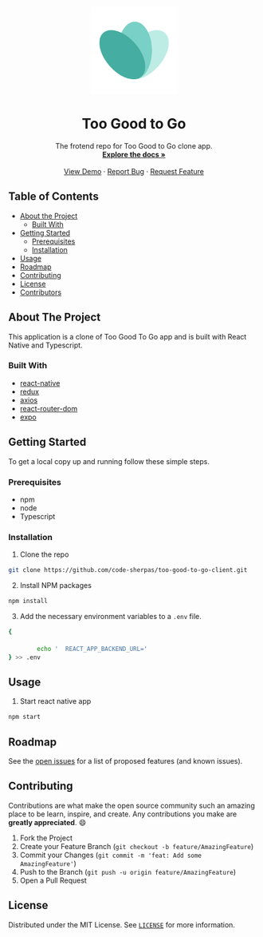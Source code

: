 <!-- PROJECT LOGO -->
<br />
<p align="center">
    <img src="./assets/logo.png" alt="Logo" width="175">

  <h1 align="center">Too Good to Go</h1>

  <p align="center">
    The frotend repo for Too Good to Go clone app. 
    <br />
    <a href="https://github.com/code-sherpas/too-good-to-go-client"><strong>Explore the docs »</strong></a>
    <br />
    <br />
    <a href="https://github.com/code-sherpas/too-good-to-go-client">View Demo</a>
    ·
    <a href="https://github.com/code-sherpas/too-good-to-go-client/issues">Report Bug</a>
    ·
    <a href="https://github.com/code-sherpas/too-good-to-go-client/issues">Request Feature</a>
  </p>
</p>



<!-- TABLE OF CONTENTS -->
## Table of Contents

* [About the Project](#about-the-project)
  * [Built With](#built-with)
* [Getting Started](#getting-started)
  * [Prerequisites](#prerequisites)
  * [Installation](#installation)
* [Usage](#usage)
* [Roadmap](#roadmap)
* [Contributing](#contributing)
* [License](#license)
* [Contributors](#contributors-)



<!-- ABOUT THE PROJECT -->
## About The Project

<p align="center">
  <a href="https://test-too-good-to-go-client.herokuapp.com/">
  </a>
</p>

This application is a clone of Too Good To Go app and is built with React Native and Typescript. 
### Built With

* [react-native](https://reactnative.dev/)
* [redux](https://www.npmjs.com/package/redux)
* [axios](https://www.npmjs.com/package/axios)
* [react-router-dom](https://www.npmjs.com/package/react-router-dom)
* [expo](https://docs.expo.dev/workflow/expo-cli/)

<!-- GETTING STARTED -->
## Getting Started

To get a local copy up and running follow these simple steps.

### Prerequisites

* npm
* node
* Typescript

### Installation
 
1. Clone the repo
```sh
git clone https://github.com/code-sherpas/too-good-to-go-client.git
```
2. Install NPM packages
```sh
npm install
```
3. Add the necessary environment variables to a `.env` file.
```sh
{

        echo '  REACT_APP_BACKEND_URL='
} >> .env
```



<!-- USAGE EXAMPLES -->
## Usage

1. Start react native app

```sh
npm start
```



<!-- ROADMAP -->
## Roadmap

See the [open issues](https://github.com/code-sherpas/too-good-to-go-client/issues) for a list of proposed features (and known issues).



<!-- CONTRIBUTING -->
## Contributing

Contributions are what make the open source community such an amazing place to be learn, inspire, and create. Any contributions you make are **greatly appreciated**.  :smile:

1. Fork the Project
2. Create your Feature Branch (`git checkout -b feature/AmazingFeature`)
3. Commit your Changes (`git commit -m 'feat: Add some AmazingFeature'`)
4. Push to the Branch (`git push -u origin feature/AmazingFeature`)
5. Open a Pull Request

<!-- LICENSE -->
## License

Distributed under the MIT License. See [`LICENSE`](./LICENSE) for more information.




<!-- MARKDOWN LINKS & IMAGES -->
<!-- https://www.markdownguide.org/basic-syntax/#reference-style-links -->
[issues-shield]: https://img.shields.io/github/code-sherpas/too-good-to-go-client/issues/?style=flat-square
[issues-url]: https://github.com/code-sherpas/too-good-to-go-client/issues
